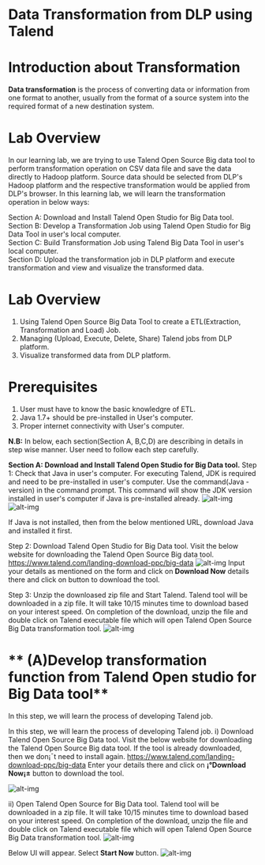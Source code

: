 # **Data Transformation from DLP using Talend**

# **Introduction about Transformation**
<b>Data transformation</b> is the process of converting data or information from one format to another, usually from the format of a source system into the required format of a new destination system. 

# **Lab Overview**
In our learning lab, we are trying to use Talend Open Source Big data tool to perform transformation operation on CSV data file and save the data directly to Hadoop platform. Source data should be selected from DLP's Hadoop platform and the respective transformation would be applied from DLP's browser. In this learning lab, we will learn the transformation operation in below ways:  </br>

Section A: Download and Install Talend Open Studio for Big Data tool.</br>
Section B: Develop a Transformation Job using Talend Open Studio for Big Data Tool in user's local computer. </br>
Section C: Build Transformation Job using Talend Big Data Tool in user's local computer. </br>
Section D: Upload the transformation job in DLP platform and execute transformation and view and visualize the transformed data.</br>

# **Lab Overview**
1)	Using Talend Open Source Big Data Tool to create a ETL(Extraction, Transformation and Load) Job. </br>
2)	Managing (Upload, Execute, Delete, Share) Talend jobs from DLP platform. </br>
3)	Visualize transformed data from DLP platform. </br>

# **Prerequisites**
1) User must have to know the basic knowledgre of ETL.
2) Java 1.7+ should be pre-installed in User's computer.
3) Proper internet connectivity with User's computer.

<b>N.B:</b> In below, each section(Section A, B,C,D) are describing in details in step wise manner. User need to follow each step carefully.

**Section A: Download and Install Talend Open Studio for Big Data tool.**
Step 1: Check that Java in user's computer.
For executing Talend, JDK is required and need to be pre-installed in user's computer. Use the command(Java -version) in the command prompt. This command will show the JDK version installed in user's computer if Java is pre-installed already. 
![alt-img](https://github.com/CiscoDevNet/data-dev-learning-labs/blob/master/labs/data-transformation-with-talend/assets/images/javaVersion.PNG?raw=true)
![alt-img](https://github.com/CiscoDevNet/data-dev-learning-labs/blob/master/labs/data-transformation-with-talend/assets/images/javaVersionUnix.PNG?raw=true)

If Java is not installed, then from the below mentioned URL, download Java and installed it first.

Step 2: Download Talend Open Studio for Big Data tool.
Visit the below website for downloading the Talend Open Source Big data tool. 
https://www.talend.com/landing-download-ppc/big-data 
![alt-img](https://github.com/CiscoDevNet/data-dev-learning-labs/blob/master/labs/data-transformation-with-talend/assets/images/DownloadTalendTool.PNG?raw=true)
Input your details as mentioned on the form and click on <b>Download Now</b> details there and click on button to download the tool. 

Step 3: Unzip the downloased zip file and Start Talend.
Talend tool will be downloaded in a zip file. It will take 10/15 minutes time to download based on your interest speed. On completion of the download,
unzip the file and double click on Talend executable file which will open Talend Open Source Big Data transformation tool.
![alt-img](https://github.com/CiscoDevNet/data-dev-learning-labs/blob/master/labs/data-transformation-with-talend/assets/images/CreateTalendJob.PNG?raw=true)

# ** (A)Develop transformation function from Talend Open studio for Big Data tool**
In this step, we will learn the process of developing Talend job. 

In this step, we will learn the process of developing Talend job. 
i)	Download Talend Open Source Big Data tool. 
Visit the below website for downloading the Talend Open Source Big data tool. If the tool is already downloaded, then we don¡¯t need to install again.
https://www.talend.com/landing-download-ppc/big-data 
Enter your details there and click on <b>¡°Download Now¡±</b> button to download the tool. 

![alt-img](https://github.com/CiscoDevNet/data-dev-learning-labs/blob/master/labs/data-transformation-with-talend/assets/images/DownloadTalendTool.PNG?raw=true)

ii)	Open Talend Open Source for Big Data tool.
Talend tool will be downloaded in a zip file. It will take 10/15 minutes time to download based on your interest speed. On completion of the download,
unzip the file and double click on Talend executable file which will open Talend Open Source Big Data transformation tool.
![alt-img](https://github.com/CiscoDevNet/data-dev-learning-labs/blob/master/labs/data-transformation-with-talend/assets/images/CreateTalendJob.PNG?raw=true)


Below UI will appear. Select <b>Start Now</b> button.
![alt-img](https://github.com/CiscoDevNet/data-dev-learning-labs/blob/master/labs/data-transformation-with-talend/assets/images/TalendStartProject.PNG?raw=true)




